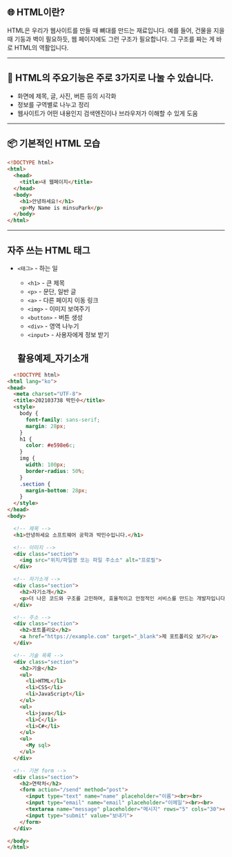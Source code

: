 ## 🌐 HTML이란?

HTML은 우리가 웹사이트를 만들 때 뼈대를 만드는 재료입니다.
예를 들어, 건물을 지을 때 기둥과 벽이 필요하듯, 웹 페이지에도 그런 구조가 필요합니다.
그 구조를 짜는 게 바로 HTML의 역활입니다.

---
## 🧱 HTML의 주요기능은 주로 3가지로 나눌 수 있습니다.

* 화면에 제목, 글, 사진, 버튼 등의 시각화
* 정보를 구역별로 나누고 정리
* 웹사이트가 어떤 내용인지 검색엔진이나 브라우저가 이해할 수 있게 도움

---
## 📦 기본적인 HTML 모습
```html
<!DOCTYPE html>
<html>
  <head>
    <title>내 웹페이지</title>
  </head>
  <body>
    <h1>안녕하세요!</h1>
    <p>My Name is minsuPark</p>
  </body>
</html>
```

---
## 자주 쓰는 HTML 태그

* `<태그>` - 하는 일  
  * `<h1>` - 큰 제목  
  * `<p>` - 문단, 일반 글  
  * `<a>` - 다른 페이지 이동 링크  
  * `<img>` - 이미지 보여주기  
  * `<button>` - 버튼 생성  
  * `<div>` - 영역 나누기  
  * `<input>` - 사용자에게 정보 받기
 
  ## 활용예제_자기소개
```html
  <!DOCTYPE html>
<html lang="ko">
<head>
  <meta charset="UTF-8">
  <title>202103738 박민수</title>
  <style>
    body {
      font-family: sans-serif;
      margin: 28px;
    }
    h1 {
      color: #e598e6c;
    }
    img {
      width: 100px;
      border-radius: 50%;
    }
    .section {
      margin-bottom: 28px;
    }
  </style>
</head>
<body>

  <!-- 제목 -->
  <h1>안녕하세요 소프트웨어 공학과 박민수입니다.</h1>

  <!-- 이미지 -->
  <div class="section">
    <img src="위치/파일명 또는 파일 주소소" alt="프로필">
  </div>

  <!-- 자기소개 -->
  <div class="section">
    <h2>자기소개</h2>
    <p>더 나은 코드와 구조를 고민하며, 효율적이고 안정적인 서비스를 만드는 개발자입니다. 기술적 성장과 협업을 통해 함께 성장하는 개발 문화를 지향합니다. 사용자 경험을 최우선으로 생각하며, 가치 있는 서비스를 만드는 데 집중합니다.</p>
  </div>

  <!-- 주소 -->
  <div class="section">
    <h2>포트폴리오</h2>
    <a href="https://example.com" target="_blank">제 포트폴리오 보기</a>
  </div>

  <!-- 기술 목록 -->
  <div class="section">
    <h2>기술</h2>
    <ul>
      <li>HTML</li>
      <li>CSS</li>
      <li>JavaScript</li>
    </ul>
    <ul>
      <li>java</li>
      <li>C</li>
      <li>C#</li>
    </ul>
    <ul>
      <My sql>
    </ul>
  </div>

  <!-- 기본 form -->
  <div class="section">
    <h2>연락처</h2>
    <form action="/send" method="post">
      <input type="text" name="name" placeholder="이름"><br><br>
      <input type="email" name="email" placeholder="이메일"><br><br>
      <textarea name="message" placeholder="메시지" rows="5" cols="30"></textarea><br><br>
      <input type="submit" value="보내기">
    </form>
  </div>

</body>
</html>
```
